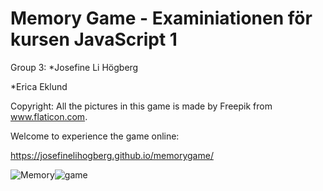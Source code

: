 # Memory Game - Examiniationen för kursen JavaScript 1

Group 3:
*Josefine Li Högberg

*Erica Eklund

Copyright: All the pictures in this game is made by Freepik from www.flaticon.com.

Welcome to experience the game online:

https://josefinelihogberg.github.io/memorygame/

![Memory](https://user-images.githubusercontent.com/97985695/217208898-4ec30c60-aeb5-4226-92fb-4d1f2d2fc18d.jpg)![game](https://user-images.githubusercontent.com/97985695/217208965-ecbe0799-b434-4372-a90a-9460487002ac.jpg)

